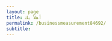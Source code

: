 ```yaml
---
layout: page
title: أهلاً بك
permalink: /businessmeasurement84692/
subtitle: ‎‎‎‎
---
```


<html>
<head>
    <link rel="shortcut icon" type="image/png" href="{{ 'favicon.png' | relative_url }}">
</head>
<body>
  <img src="" />
</body>


</html>
  
